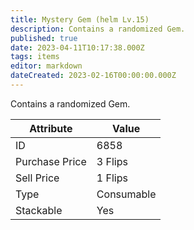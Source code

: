 ```yaml
---
title: Mystery Gem (helm Lv.15)
description: Contains a randomized Gem.
published: true
date: 2023-04-11T10:17:38.000Z
tags: items
editor: markdown
dateCreated: 2023-02-16T00:00:00.000Z
---
```


Contains a randomized Gem.

|Attribute|Value|
|-|-|
|ID|6858|
|Purchase Price|3 Flips|
|Sell Price|1 Flips|
|Type|Consumable|
|Stackable|Yes|

